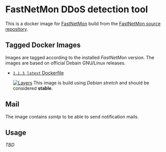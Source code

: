 # FastNetMon DDoS detection tool

This is a docker image for [FastNetMon](https://fastnetmon.com/) build from the [FastNetMon source repository](https://github.com/pavel-odintsov/fastnetmon).


## Tagged Docker Images

Images are tagged according to the installed *FastNetMon* version. The images are based on official Debain GNU/Linux releases.

* [`1.1.3`, `latest` Dockerfile](https://github.com/DE-IBH/fastnetmon-docker/blob/master/fastnetmon-1.1.3/Dockerfile)

  [![Layers](https://images.microbadger.com/badges/image/ibhde/fastnetmon:1.1.3.svg)](https://images.microbadger.com/badges/image/ibhde/fastnetmon:1.1.3)
  This image is build using *Debian stretch* and should be considered **stable**.


## Mail

The image contains *ssmtp* to be able to send notification mails.


## Usage

*TBD*
